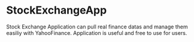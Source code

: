 # StockExchangeApp

Stock Exchange Application can pull real finance datas and manage them easiliy with YahooFinance. Application is useful and free to use for users. 
